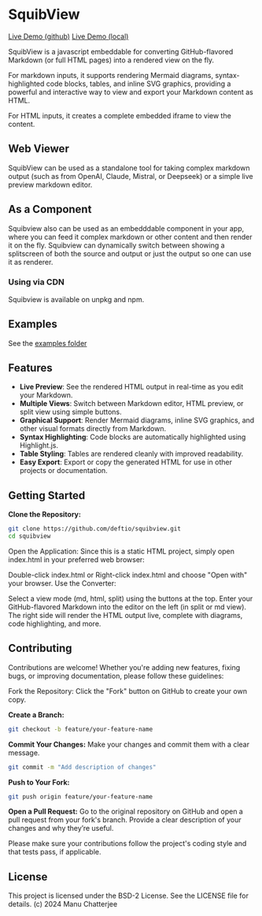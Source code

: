 # SquibView

[Live Demo (github)](https://deftio.github.io/examples/example_ESM.html)
[Live Demo (local)](./examples/example_ESM.html)

SquibView is a javascript embeddable for converting GitHub-flavored Markdown (or full HTML pages) into a rendered view on the fly. 

For markdown inputs, it supports rendering Mermaid diagrams, syntax-highlighted code blocks, tables, and inline SVG graphics, providing a powerful and interactive way to view and export your Markdown content as HTML.

For HTML inputs, it creates a complete embedded iframe to view the content.  

## Web Viewer

SquibView can be used as a standalone tool for taking complex markdown output (such as from OpenAI, Claude, Mistral, or Deepseek) or a simple live preview markdown editor.  

## As a Component

Squibview also can be used as an embedddable component in your app, where you can feed it complex markdown or other content and then render it on the fly.  Squibview can dynamically switch between showing a splitscreen of both the source and output or just the output so one can use it as renderer.  

### Using via CDN

Squibview is available on unpkg and npm.  

## Examples
See the [examples folder](./examples)

## Features

- **Live Preview**: See the rendered HTML output in real-time as you edit your Markdown.
- **Multiple Views**: Switch between Markdown editor, HTML preview, or split view using simple buttons.
- **Graphical Support**: Render Mermaid diagrams, inline SVG graphics, and other visual formats directly from Markdown.
- **Syntax Highlighting**: Code blocks are automatically highlighted using Highlight.js.
- **Table Styling**: Tables are rendered cleanly with improved readability.
- **Easy Export**: Export or copy the generated HTML for use in other projects or documentation.

## Getting Started

**Clone the Repository:**
```bash
git clone https://github.com/deftio/squibview.git
cd squibview
```

Open the Application: Since this is a static HTML project, simply open index.html in your preferred web browser:

Double-click index.html or
Right-click index.html and choose "Open with" your browser.
Use the Converter:

Select a view mode (md, html, split) using the buttons at the top.
Enter your GitHub-flavored Markdown into the editor on the left (in split or md view).
The right side will render the HTML output live, complete with diagrams, code highlighting, and more.

## Contributing

Contributions are welcome! Whether you're adding new features, fixing bugs, or improving documentation, please follow these guidelines:

Fork the Repository: Click the "Fork" button on GitHub to create your own copy.

**Create a Branch:**
```bash
git checkout -b feature/your-feature-name
```

**Commit Your Changes:** Make your changes and commit them with a clear message.

```bash
git commit -m "Add description of changes"
```

**Push to Your Fork:**

```bash
git push origin feature/your-feature-name
```

**Open a Pull Request:** Go to the original repository on GitHub and open a pull request from your fork's branch. Provide a clear description of your changes and why they’re useful.

Please make sure your contributions follow the project's coding style and that tests pass, if applicable.

## License

This project is licensed under the BSD-2 License. See the LICENSE file for details.
(c) 2024 Manu Chatterjee

